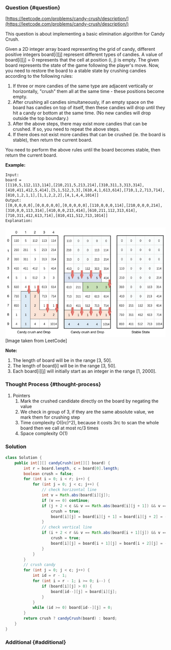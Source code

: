 ### Question {#question}

[https://leetcode.com/problems/candy-crush/description/](https://leetcode.com/problems/candy-crush/description/)

This question is about implementing a basic elimination algorithm for Candy Crush.

Given a 2D integer array board representing the grid of candy, different positive integers board\[i\]\[j\] represent different types of candies. A value of board\[i\]\[j\] = 0 represents that the cell at position \(i, j\) is empty. The given board represents the state of the game following the player's move. Now, you need to restore the board to a stable state by crushing candies according to the following rules:

1. If three or more candies of the same type are adjacent vertically or horizontally, "crush" them all at the same time - these positions become empty.
2. After crushing all candies simultaneously, if an empty space on the board has candies on top of itself, then these candies will drop until they hit a candy or bottom at the same time. \(No new candies will drop outside the top boundary.\)
3. After the above steps, there may exist more candies that can be crushed. If so, you need to repeat the above steps.
4. If there does not exist more candies that can be crushed \(ie. the board is stable\), then return the current board.

You need to perform the above rules until the board becomes stable, then return the current board.

**Example:**

```
Input:
board = 
[[110,5,112,113,114],[210,211,5,213,214],[310,311,3,313,314],[410,411,412,5,414],[5,1,512,3,3],[610,4,1,613,614],[710,1,2,713,714],[810,1,2,1,1],[1,1,2,2,2],[4,1,4,4,1014]]
Output:
[[0,0,0,0,0],[0,0,0,0,0],[0,0,0,0,0],[110,0,0,0,114],[210,0,0,0,214],[310,0,0,113,314],[410,0,0,213,414],[610,211,112,313,614],[710,311,412,613,714],[810,411,512,713,1014]]
Explanation:
```

![](/assets/723.png)\[Image taken from LeetCode\]

**Note:**

1. The length of board will be in the range \[3, 50\].
2. The length of board\[i\] will be in the range \[3, 50\].
3. Each board\[i\]\[j\] will initially start as an integer in the range \[1, 2000\].

### Thought Process {#thought-process}

1. Pointers
   1. Mark the crushed candidate directly on the board by negating the value
   2. We check in group of 3, if they are the same absolute value, we mark them for crushing step
   3. Time complexity O\(\(rc\)^2\), because it costs 3rc to scan the whole board then we call at most rc/3 times
   4. Space complexity O\(1\)

### Solution

```java
class Solution {
    public int[][] candyCrush(int[][] board) {
        int r = board.length, c = board[0].length;
        boolean crush = false;
        for (int i = 0; i < r; i++) {
            for (int j = 0; j < c; j++) {
                // check horizontal line
                int v = Math.abs(board[i][j]);
                if (v == 0) continue;
                if (j + 2 < c && v == Math.abs(board[i][j + 1]) && v == Math.abs(board[i][j + 2])) {
                    crush = true;
                    board[i][j] = board[i][j + 1] = board[i][j + 2] = -v;
                }
                // check vertical line
                if (i + 2 < r && v == Math.abs(board[i + 1][j]) && v == Math.abs(board[i + 2][j])) {
                    crush = true;
                    board[i][j] = board[i + 1][j] = board[i + 2][j] = -v;
                }
            }
        }
        // crush candy
        for (int j = 0; j < c; j++) {
            int id = r - 1;
            for (int i = r - 1; i >= 0; i--) {
                if (board[i][j] > 0) {
                    board[id--][j] = board[i][j];
                }
            }
            while (id >= 0) board[id--][j] = 0;
        }
        return crush ? candyCrush(board) : board;
    }
}
```

### Additional {#additional}



